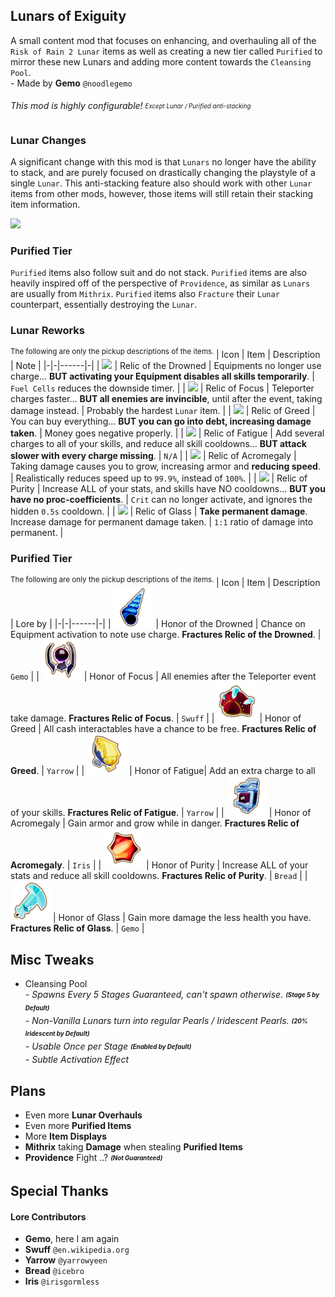 ## Lunars of Exiguity

A small content mod that focuses on enhancing, and overhauling all of the ``Risk of Rain 2 Lunar`` items as well as creating a new tier called ``Purified`` to mirror these new Lunars and adding more content towards the ``Cleansing Pool``.
<br>- Made by **Gemo** ``@noodlegemo``
###### This mod is highly configurable! <sub><sup> Except Lunar / Purified anti-stacking </sub></sup>
### Lunar Changes
A significant change with this mod is that ``Lunars`` no longer have the ability to stack, and are purely focused on drastically changing the playstyle of a single ``Lunar``. This anti-stacking feature also should work with other ``Lunar`` items from other mods, however, those items will still retain their stacking item information.

![](https://github.com/elementGEMO/LunarsOfExiguity/blob/master/OtherAssets/Presentation/NewTierBanner.gif?raw=true)
### Purified Tier
``Purified`` items also follow suit and do not stack. ``Purified`` items are also heavily inspired off of the perspective of ``Providence``, as similar as ``Lunars`` are usually from ``Mithrix``. ``Purified`` items also ``Fracture`` their ``Lunar`` counterpart, essentially destroying the ``Lunar``.
### Lunar Reworks
<sup> The following are only the pickup descriptions of the items. </sup>
| Icon | Item | Description | Note |
|-|-|------|-|
| ![](https://static.wikia.nocookie.net/riskofrain2_gamepedia_en/images/c/c9/Gesture_of_the_Drowned.png/revision/latest/scale-to-width-down/64?cb=20200129193100) | Relic of the Drowned | Equipments no longer use charge... **BUT activating your Equipment disables all skills temporarily**. | ``Fuel Cells`` reduces the downside timer. |
| ![](https://static.wikia.nocookie.net/riskofrain2_gamepedia_en/images/2/2c/Focused_Convergence.png/revision/latest/scale-to-width-down/64?cb=20200331153434) | Relic of Focus | Teleporter charges faster... **BUT all enemies are invincible**, until after the event, taking damage instead. | Probably the hardest ``Lunar`` item. |
| ![](https://static.wikia.nocookie.net/riskofrain2_gamepedia_en/images/a/ae/Brittle_Crown.png/revision/latest/scale-to-width-down/64?cb=20200129193030) | Relic of Greed | You can buy everything... **BUT you can go into debt, increasing damage taken**. | Money goes negative properly. |
| ![](https://static.wikia.nocookie.net/riskofrain2_gamepedia_en/images/6/6e/Light_Flux_Pauldron.png/revision/latest/scale-to-width-down/64?cb=20220302095820) | Relic of Fatigue | Add several charges to all of your skills, and reduce all skill cooldowns... **BUT attack slower with every charge missing**. | ``N/A`` |
| ![](https://static.wikia.nocookie.net/riskofrain2_gamepedia_en/images/b/b1/Stone_Flux_Pauldron.png/revision/latest/scale-to-width-down/64?cb=20220302095820) | Relic of Acromegaly | Taking damage causes you to grow, increasing armor and **reducing speed**. | Realistically reduces speed up to ``99.9%``, instead of ``100%``. |
| ![](https://static.wikia.nocookie.net/riskofrain2_gamepedia_en/images/a/a2/Purity.png/revision/latest/scale-to-width-down/64?cb=20200811165022) | Relic of Purity | Increase ALL of your stats, and skills have NO cooldowns... **BUT you have no proc-coefficients**. | ``Crit`` can no longer activate, and ignores the hidden ``0.5s`` cooldown. |
| ![](https://static.wikia.nocookie.net/riskofrain2_gamepedia_en/images/f/ff/Shaped_Glass.png/revision/latest/scale-to-width-down/64?cb=20200129193153) | Relic of Glass | **Take permanent damage**. Increase damage for permanent damage taken. | ``1:1`` ratio of damage into permanent. |

### Purified Tier
<sup> The following are only the pickup descriptions of the items. </sup>
| Icon | Item | Description | Lore by |
|-|-|------|-|
| <img src="https://github.com/elementGEMO/LunarsOfExiguity/blob/master/OtherAssets/Items/PureGesture/PureGestureIcon.png?raw=true" width="64"> | Honor of the Drowned | Chance on Equipment activation to note use charge. **Fractures Relic of the Drowned**. | ``Gemo`` |
| <img src="https://github.com/elementGEMO/LunarsOfExiguity/blob/master/OtherAssets/Items/PureFocus/PureFocusIcon.png?raw=true" width="64"> | Honor of Focus | All enemies after the Teleporter event take damage. **Fractures Relic of Focus**. | ``Swuff`` |
| <img src="https://github.com/elementGEMO/LunarsOfExiguity/blob/master/OtherAssets/Items/PureCrown/PureCrownIcon.png?raw=true" width="64"> | Honor of Greed | All cash interactables have a chance to be free. **Fractures Relic of Greed**. | ``Yarrow`` |
| <img src="https://github.com/elementGEMO/LunarsOfExiguity/blob/master/OtherAssets/Items/PureLightFlux/PureLightFluxIcon.png?raw=true" width="64"> | Honor of Fatigue| Add an extra charge to all of your skills. **Fractures Relic of Fatigue**. | ``Yarrow`` |
| <img src="https://github.com/elementGEMO/LunarsOfExiguity/blob/master/OtherAssets/Items/PureStoneFlux/PureStoneFluxIcon.png?raw=true" width="64"> | Honor of Acromegaly | Gain armor and grow while in danger. **Fractures Relic of Acromegaly**. | ``Iris`` |
| <img src="https://github.com/elementGEMO/LunarsOfExiguity/blob/master/OtherAssets/Items/PurePurity/PurePurityIcon.png?raw=true" width="64"> | Honor of Purity | Increase ALL of your stats and reduce all skill cooldowns. **Fractures Relic of Purity**. | ``Bread`` |
| <img src="https://github.com/elementGEMO/LunarsOfExiguity/blob/master/OtherAssets/Items/PureGlass/PureGlassIcon.png?raw=true" width="64"> | Honor of Glass | Gain more damage the less health you have. **Fractures Relic of Glass**. | ``Gemo`` |

## Misc Tweaks
- Cleansing Pool
<br>- _Spawns Every 5 Stages Guaranteed, can't spawn otherwise._ <sub><sup> _**(Stage 5 by Default)**_ </sub></sup>
<br>- _Non-Vanilla Lunars turn into regular Pearls / Iridescent Pearls._ <sub><sup> _**(20% Iridescent by Default)**_ </sub></sup>
<br>- _Usable Once per Stage_ <sub><sup> _**(Enabled by Default)**_ </sub></sup>
<br>- _Subtle Activation Effect_

## Plans

- Even more **Lunar Overhauls**
- Even more **Purified Items**
- More **Item Displays**
- **Mithrix** taking **Damage** when stealing **Purified Items**
- **Providence** Fight ..? <sub><sup> _**(Not Guaranteed)**_ </sub></sup>

## Special Thanks
#### Lore Contributors
- **Gemo**, here I am again
- **Swuff** ``@en.wikipedia.org``
- **Yarrow** ``@yarrowyeen``
- **Bread** ``@icebro``
- **Iris** ``@irisgormless``